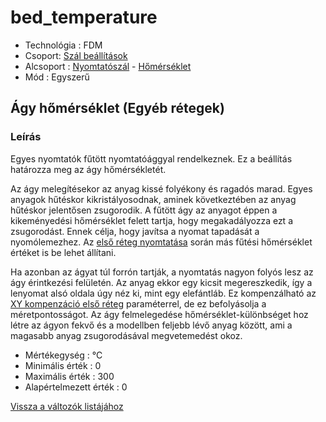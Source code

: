 # bed\_temperature

* Technológia : FDM
* Csoport: [Szál beállítások](../../beallitasok/filament_settings.md)
* Alcsoport : [Nyomtatószál](../../beallitasok/filament_settings.md#nyomtatoszal) - [Hőmérséklet](../../beallitasok/filament_settings.md#homerseklet)
* Mód : Egyszerű

## Ágy hőmérséklet \(Egyéb rétegek\)

### Leírás

Egyes nyomtatók fűtött nyomtatóággyal rendelkeznek. Ez a beállítás határozza meg az ágy hőmérsékletét.

Az ágy melegítésekor az anyag kissé folyékony és ragadós marad. Egyes anyagok hűtéskor kikristályosodnak, aminek következtében az anyag hűtéskor jelentősen zsugorodik. A fűtött ágy az anyagot éppen a kikeményedési hőmérséklet felett tartja, hogy megakadályozza ezt a zsugorodást. Ennek célja, hogy javítsa a nyomat tapadását a nyomólemezhez. Az [első réteg nyomtatása](first_layer_temperature.md) során más fűtési hőmérséklet értéket is be lehet állítani.

Ha azonban az ágyat túl forrón tartják, a nyomtatás nagyon folyós lesz az ágy érintkezési felületén. Az anyag ekkor egy kicsit megereszkedik, így a lenyomat alsó oldala úgy néz ki, mint egy elefántláb. Ez kompenzálható az [XY kompenzáció első réteg](first_layer_size_compensation.md) paraméterrel, de ez befolyásolja a méretpontosságot. Az ágy felmelegedése hőmérséklet-különbséget hoz létre az ágyon fekvő és a modellben feljebb lévő anyag között, ami a magasabb anyag zsugorodásával megvetemedést okoz.

* Mértékegység : °C
* Minimális érték : 0
* Maximális érték : 300
* Alapértelmezett érték : 0

[Vissza a változók listájához](./)

